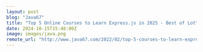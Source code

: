 ```yaml
---
layout: post
blog: "Java67"
title: "Top 5 Online Courses to Learn Express.js in 2025 - Best of Lot"
date: 2024-10-15T15:48:00Z
image: images/java.png
remote_url: "http://www.java67.com/2022/02/top-5-courses-to-learn-expressjs-in.html"
---
```

